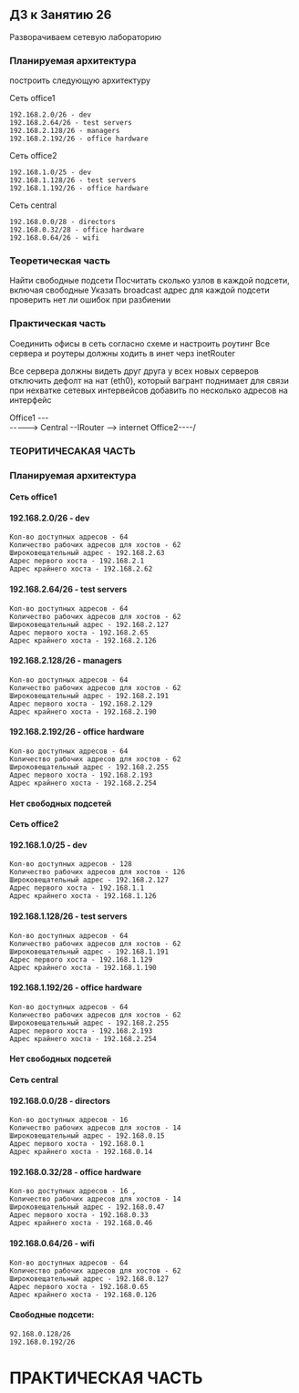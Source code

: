 ## ДЗ к Занятию 26

Разворачиваем сетевую лабораторию

### Планируемая архитектура

построить следующую архитектуру

Сеть office1

	192.168.2.0/26 - dev
	192.168.2.64/26 - test servers
	192.168.2.128/26 - managers
	192.168.2.192/26 - office hardware

Сеть office2

	192.168.1.0/25 - dev
	192.168.1.128/26 - test servers
	192.168.1.192/26 - office hardware

Сеть central

	192.168.0.0/28 - directors
	192.168.0.32/28 - office hardware
	192.168.0.64/26 - wifi

### Теоретическая часть
Найти свободные подсети
Посчитать сколько узлов в каждой подсети, включая свободные
Указать broadcast адрес для каждой подсети
проверить нет ли ошибок при разбиении

### Практическая часть
Соединить офисы в сеть согласно схеме и настроить роутинг
Все сервера и роутеры должны ходить в инет черз inetRouter

Все сервера должны видеть друг друга
у всех новых серверов отключить дефолт на нат (eth0), который вагрант поднимает для связи
при нехватке сетевых интервейсов добавить по несколько адресов на интерфейс

Office1 ---\
                   -----> Central --IRouter --> internet
Office2----/


### ТЕОРИТИЧЕСАКАЯ ЧАСТЬ

### Планируемая архитектура

#### Сеть office1

#### 192.168.2.0/26 - dev 
	Кол-во доступных адресов - 64 
	Количество рабочих адресов для хостов - 62
	Широковещательный адрес - 192.168.2.63 
	Адрес первого хоста - 192.168.2.1 
	Адрес крайнего хоста - 192.168.2.62

#### 192.168.2.64/26 - test servers 
	Кол-во доступных адресов - 64 
	Количество рабочих адресов для хостов - 62  
	Широковещательный адрес - 192.168.2.127 
	Адрес первого хоста - 192.168.2.65  
	Адрес крайнего хоста - 192.168.2.126

#### 192.168.2.128/26 - managers 
	Кол-во доступных адресов - 64 
	Количество рабочих адресов для хостов - 62  
	Широковещательный адрес - 192.168.2.191 
	Адрес первого хоста - 192.168.2.129  
	Адрес крайнего хоста - 192.168.2.190

#### 192.168.2.192/26 - office hardware 
	Кол-во доступных адресов - 64 
	Количество рабочих адресов для хостов - 62  
	Широковещательный адрес - 192.168.2.255 
	Адрес первого хоста - 192.168.2.193  
	Адрес крайнего хоста - 192.168.2.254

#### Нет свободных подсетей

#### Сеть office2
#### 192.168.1.0/25 - dev 
	Кол-во доступных адресов - 128 
	Количество рабочих адресов для хостов - 126 
	Широковещательный адрес - 192.168.2.127 
	Адрес первого хоста - 192.168.1.1 
	Адрес крайнего хоста - 192.168.1.126

#### 192.168.1.128/26 - test servers 
	Кол-во доступных адресов - 64
	Количество рабочих адресов для хостов - 62  
	Широковещательный адрес - 192.168.1.191 
	Адрес первого хоста - 192.168.1.129 
	Адрес крайнего хоста - 192.168.1.190

#### 192.168.1.192/26 - office hardware 
	Кол-во доступных адресов - 64 
	Количество рабочих адресов для хостов - 62  
	Широковещательный адрес - 192.168.2.255 
	Адрес первого хоста - 192.168.2.193  
	Адрес крайнего хоста - 192.168.2.254 

#### Нет свободных подсетей

#### Сеть central
#### 192.168.0.0/28 - directors  
	Кол-во доступных адресов - 16 
	Количество рабочих адресов для хостов - 14 
	Широковещательный адрес - 192.168.0.15 
	Адрес первого хоста - 192.168.0.1 
	Адрес крайнего хоста - 192.168.0.14 

#### 192.168.0.32/28 - office hardware 
	Кол-во доступных адресов - 16 , 
	Количество рабочих адресов для хостов - 14 
	Широковещательный адрес - 192.168.0.47 
	Адрес первого хоста - 192.168.0.33  
	Адрес крайнего хоста - 192.168.0.46

#### 192.168.0.64/26 - wifi 
	Кол-во доступных адресов - 64 
	Количество рабочих адресов для хостов - 62 
	Широковещательный адрес - 192.168.0.127 
	Адрес первого хоста - 192.168.0.65 
	Адрес крайнего хоста - 192.168.0.126

#### Свободные подсети:
	92.168.0.128/26
	192.168.0.192/26
 
# ПРАКТИЧЕСКАЯ ЧАСТЬ



